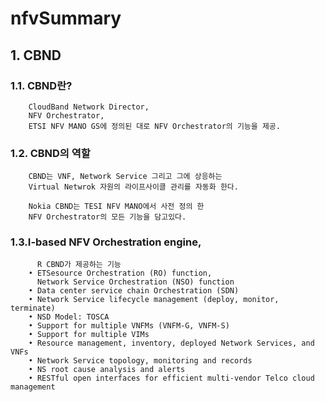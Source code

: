 # nfvSummary
## 1. CBND
### 1.1. CBND란?
        CloudBand Network Director,
        NFV Orchestrator,
        ETSI NFV MANO GS에 정의된 대로 NFV Orchestrator의 기능을 제공.
### 1.2. CBND의 역할
        CBND는 VNF, Network Service 그리고 그에 상응하는 
        Virtual Netwrok 자원의 라이프사이클 관리를 자동화 한다.

        Nokia CBND는 TESI NFV MANO에서 사전 정의 한 
        NFV Orchestrator의 모든 기능을 담고있다.
### 1.3.I-based NFV Orchestration engine,
          R CBND가 제공하는 기능
        • ETSesource Orchestration (RO) function,
          Network Service Orchestration (NSO) function
        • Data center service chain Orchestration (SDN)
        • Network Service lifecycle management (deploy, monitor, terminate)
        • NSD Model: TOSCA
        • Support for multiple VNFMs (VNFM-G, VNFM-S)
        • Support for multiple VIMs
        • Resource management, inventory, deployed Network Services, and VNFs
        • Network Service topology, monitoring and records
        • NS root cause analysis and alerts
        • RESTful open interfaces for efficient multi-vendor Telco cloud management
        
